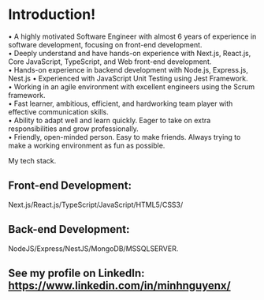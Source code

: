 # Introduction!
•   A highly motivated Software Engineer with almost 6 years of experience in software development, focusing on front-end development.  
•   Deeply understand and have hands-on experience with Next.js, React.js, Core JavaScript, TypeScript, and Web front-end development.  
•   Hands-on experience in backend development with Node.js, Express.js, Nest.js
•   Experienced with JavaScript Unit Testing using Jest Framework.  
•   Working in an agile environment with excellent engineers using the Scrum framework.  
•   Fast learner, ambitious, efficient, and hardworking team player with effective communication skills.  
•   Ability to adapt well and learn quickly. Eager to take on extra responsibilities and grow professionally.  
•   Friendly, open-minded person. Easy to make friends. Always trying to make a working environment as fun as possible.  

My tech stack.

## Front-end Development:

Next.js/React.js/TypeScript/JavaScript/HTML5/CSS3/

## Back-end Development:

NodeJS/Express/NestJS/MongoDB/MSSQLSERVER.

## See my profile on LinkedIn: https://www.linkedin.com/in/minhnguyenx/


